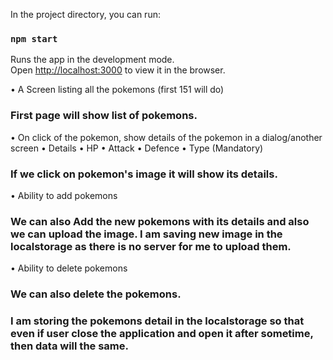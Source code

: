 In the project directory, you can run:

### `npm start`

Runs the app in the development mode.<br />
Open [http://localhost:3000](http://localhost:3000) to view it in the browser.


• A Screen listing all the pokemons (first 151 will do)
  ### First page will show list of pokemons.
  
• On click of the pokemon, show details of the pokemon in a dialog/another screen
• Details
• HP
• Attack
• Defence
• Type (Mandatory)
  ### If we click on pokemon's image it will show its details.
• Ability to add pokemons
### We can also Add the new pokemons with its details and also we can upload the image. I am saving new image in the localstorage as there is no server for me to upload them.
• Ability to delete pokemons
 ### We can also delete the pokemons.

### I am storing the pokemons detail in the localstorage so that even if user close the application and open it after sometime, then data will the same.



